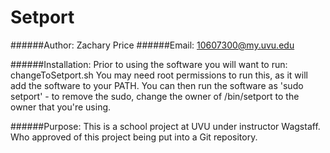 Setport
=======

######Author: Zachary Price
######Email: 10607300@my.uvu.edu

######Installation:
  Prior to using the software you will want to run: changeToSetport.sh
You may need root permissions to run this, as it will add the software to your PATH. 
You can then run the software as 'sudo setport' - to remove the sudo, change the 
owner of /bin/setport to the owner that you're using. 

######Purpose: 
  This is a school project at UVU under instructor Wagstaff. Who approved of this project being put into a Git repository.
